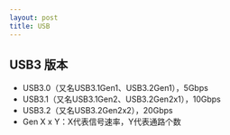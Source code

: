 ```yaml
---
layout: post
title: USB
---
```

## USB3 版本
- USB3.0（又名USB3.1Gen1、USB3.2Gen1），5Gbps
- USB3.1（又名USB3.1Gen2、USB3.2Gen2x1），10Gbps
- USB3.2（又名USB3.2Gen2x2），20Gbps
- Gen X x Y：X代表信号速率，Y代表通路个数
